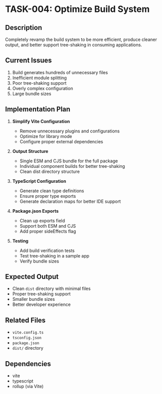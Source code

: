 # TASK-004: Optimize Build System

## Description
Completely revamp the build system to be more efficient, produce cleaner output, and better support tree-shaking in consuming applications.

## Current Issues
1. Build generates hundreds of unnecessary files
2. Inefficient module splitting
3. Poor tree-shaking support
4. Overly complex configuration
5. Large bundle sizes

## Implementation Plan

1. **Simplify Vite Configuration**
   - Remove unnecessary plugins and configurations
   - Optimize for library mode
   - Configure proper external dependencies

2. **Output Structure**
   - Single ESM and CJS bundle for the full package
   - Individual component builds for better tree-shaking
   - Clean dist directory structure

3. **TypeScript Configuration**
   - Generate clean type definitions
   - Ensure proper type exports
   - Generate declaration maps for better IDE support

4. **Package.json Exports**
   - Clean up exports field
   - Support both ESM and CJS
   - Add proper sideEffects flag

5. **Testing**
   - Add build verification tests
   - Test tree-shaking in a sample app
   - Verify bundle sizes

## Expected Output
- Clean `dist` directory with minimal files
- Proper tree-shaking support
- Smaller bundle sizes
- Better developer experience

## Related Files
- `vite.config.ts`
- `tsconfig.json`
- `package.json`
- `dist/` directory

## Dependencies
- vite
- typescript
- rollup (via Vite)
